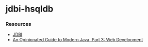 # jdbi-hsqldb

### Resources
* [JDBI](http://jdbi.org/)
* [An Opinionated Guide to Modern Java, Part 3: Web Development](http://blog.paralleluniverse.co/2014/05/15/modern-java-pt3/)
